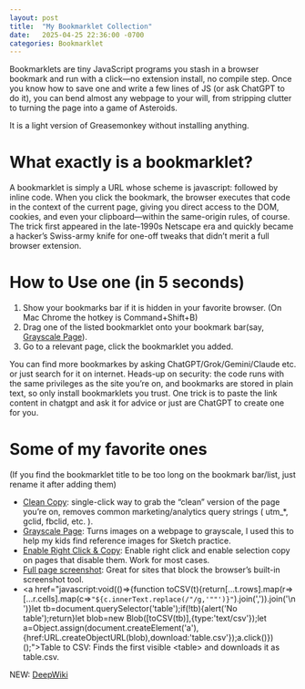 ```yaml
---
layout: post
title:  "My Bookmarklet Collection"
date:   2025-04-25 22:36:00 -0700
categories: Bookmarklet
---
```


Bookmarklets are tiny JavaScript programs you stash in a browser bookmark and run with a click—no extension install,
no compile step. Once you know how to save one and write a few lines of JS (or ask ChatGPT to do it),
you can bend almost any webpage to your will, from stripping clutter to turning the page into a game of Asteroids.

It is a light version of Greasemonkey without installing anything.

What exactly is a bookmarklet?
==============================

A bookmarklet is simply a URL whose scheme is javascript: followed by inline code.
When you click the bookmark, the browser executes that code in the context of the current page,
giving you direct access to the DOM, cookies, and even your clipboard—within the
same-origin rules, of course. The trick first appeared in the late-1990s Netscape era
and quickly became a hacker’s Swiss-army knife for one-off tweaks that
didn’t merit a full browser extension. 

How to Use one (in 5 seconds)
==============================
1. Show your bookmarks bar if it is hidden in your favorite browser. (On Mac Chrome the hotkey is Command+Shift+B)
2. Drag one of the listed bookmarklet onto your bookmark bar(say, <a href="javascript:(function() { document.querySelectorAll('img').forEach(function(ele){ele.style='filter: grayscale(100%);'}); })();">Grayscale Page</a>).
3. Go to a relevant page, click the bookmarklet you added.

You can find more bookmarkes by asking ChatGPT/Grok/Gemini/Claude etc. or just search for it on internet.
Heads-up on security: the code runs with the same privileges as the site you’re on, and bookmarks are stored in plain text, so only install bookmarklets you trust.
One trick is to paste the link content in chatgpt and ask it for advice or just are ChatGPT to create one for you.

Some of my favorite ones
==============================

(If you find the bookmarklet title to be too long on the bookmark bar/list, just rename it after adding them)

  * <a href="javascript:(()=>{const j=['utm_','gclid','fbclid','mc_eid','mc_cid','ref','ref_src','igshid','mkt_','vero_conv'],u=new URL(location);[...u.searchParams.keys()].filter(k=>j.some(x=>k===x||k.startsWith(x))).forEach(k=>u.searchParams.delete(k));history.replaceState(null,'',u);navigator.clipboard.writeText(u.href).then(()=>alert('Clean URL copied!')).catch(e=>alert('Clipboard failed: '+e));})();">Clean Copy</a>: single-click way to grab the “clean” version of the page you’re on, removes common marketing/analytics query strings ( utm_*, gclid, fbclid, etc. ).
  * <a href="javascript:(function() { document.querySelectorAll('img').forEach(function(ele){ele.style='filter: grayscale(100%);'}); })();">Grayscale Page</a>: Turns images on a webpage to grayscale, I used this to help my kids find reference images for Sketch practice.
  * <a href="javascript:(function(){document.querySelectorAll('*').forEach(function(e){e.style.userSelect='auto';e.style.webkitUserSelect='auto';e.style.MozUserSelect='auto';e.style.msUserSelect='auto'});document.oncopy=null;document.oncontextmenu=null;document.querySelectorAll('*').forEach(function(e){e.oncontextmenu=null});document.querySelectorAll('*').forEach(function(e){e.removeEventListener('selectstart',null,true);e.removeEventListener('mousedown',null,true);e.removeEventListener('mouseup',null,true)});alert('Text selection, copy, and right-click have been enabled!')})();">Enable Right Click & Copy</a>: Enable right click and enable selection copy on pages that disable them. Work for most cases.
  * <a href="javascript:void(async()=>{await import('https://cdn.jsdelivr.net/npm/html2canvas@1.4.1/dist/html2canvas.min.js');html2canvas(document.body).then(c=>open(c.toDataURL()))})();">Full page screenshot</a>: Great for sites that block the browser’s built-in screenshot tool.
  * <a href="javascript:void(()=>{function toCSV(t){return[...t.rows].map(r=>[...r.cells].map(c=>`"${c.innerText.replace(/"/g,'""')}"`).join(',')).join('\n')}let tb=document.querySelector('table');if(!tb){alert('No table');return}let blob=new Blob([toCSV(tb)],{type:'text/csv'});let a=Object.assign(document.createElement('a'),{href:URL.createObjectURL(blob),download:'table.csv'});a.click()})();">Table to CSV</a>: Finds the first visible &lt;table&gt; and downloads it as table.csv.

NEW: <a href="javascript:(function(){let u=location.href;u.includes('github.com')&&(m=u.match(/github\.com\/(.+)/))&&m[1]?location.href=%27https://deepwiki.com/%27+m[1]:alert(%27Only works on GitHub URLs%27)})();">DeepWiki</a>
